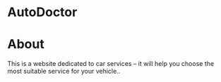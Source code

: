 # AutoDoctor
# About 
This is a website dedicated to car services – it will help you choose the most suitable service for your vehicle..
